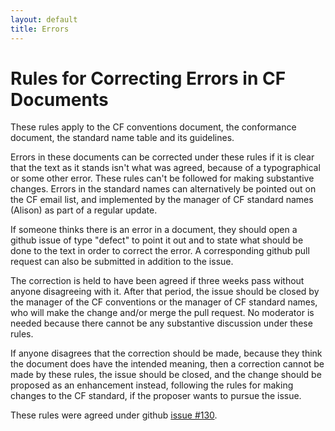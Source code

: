 ```yaml
---
layout: default
title: Errors 
---
```


# Rules for Correcting Errors in CF Documents
 
These rules apply to the CF conventions document, the conformance document, the standard name table and its guidelines.

Errors in these documents can be corrected under these rules if it is clear that the text as it stands isn't what was agreed, because of a typographical or some other error.
These rules can't be followed for making substantive changes.
Errors in the standard names can alternatively be pointed out on the CF email list, and implemented by the manager of CF standard names (Alison) as part of a regular update.

If someone thinks there is an error in a document, they should open a github issue of type "defect" to point it out and to state what should be done to the text in order to correct the error.
A corresponding github pull request can also be submitted in addition to the issue.

The correction is held to have been agreed if three weeks pass without anyone disagreeing with it.
After that period, the issue should be closed by the manager of the CF conventions or the manager of CF standard names, who will make the change and/or merge the pull request.
No moderator is needed because there cannot be any substantive discussion under these rules.

If anyone disagrees that the correction should be made, because they think the document does have the intended meaning, then a correction cannot be made by these rules, the issue should be closed, and the change should be proposed as an enhancement instead, following the rules for making changes to the CF standard, if the proposer wants to pursue the issue.

These rules were agreed under github [issue #130][130].

[130]: https://github.com/cf-convention/cf-conventions/issues/130

